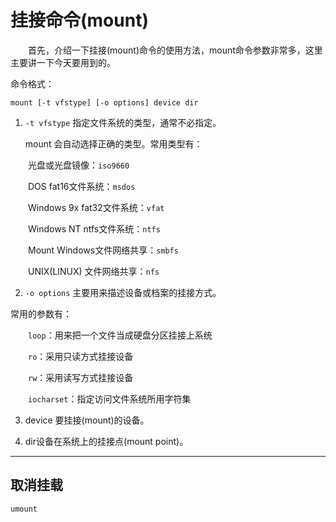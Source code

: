 # 挂接命令(mount)

　　首先，介绍一下挂接(mount)命令的使用方法，mount命令参数非常多，这里主要讲一下今天要用到的。

命令格式：

`mount [-t vfstype] [-o options] device dir`

1. `-t vfstype` 指定文件系统的类型，通常不必指定。

   mount 会自动选择正确的类型。常用类型有：

　　光盘或光盘镜像：`iso9660`

　　DOS fat16文件系统：`msdos`

　　Windows 9x fat32文件系统：`vfat`

　　Windows NT ntfs文件系统：`ntfs`

　　Mount Windows文件网络共享：`smbfs`

　　UNIX(LINUX) 文件网络共享：`nfs`

2. `-o options` 主要用来描述设备或档案的挂接方式。

 常用的参数有：

　　`loop`：用来把一个文件当成硬盘分区挂接上系统

　　`ro`：采用只读方式挂接设备

　　`rw`：采用读写方式挂接设备

　　`iocharset`：指定访问文件系统所用字符集

3. device 要挂接(mount)的设备。

4. dir设备在系统上的挂接点(mount point)。

-----

## 取消挂载

`umount`

